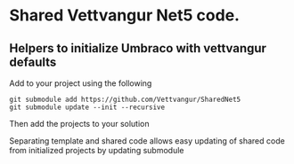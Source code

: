 # Shared Vettvangur Net5 code. 

## Helpers to initialize Umbraco with vettvangur defaults

Add to your project using the following
```
git submodule add https://github.com/Vettvangur/SharedNet5
git submodule update --init --recursive
```

Then add the projects to your solution

Separating template and shared code allows easy updating of shared code from initialized projects by updating submodule
